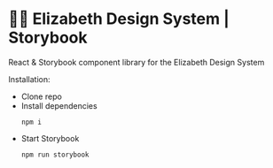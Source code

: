 # 💇‍♀️ Elizabeth Design System | Storybook

React & Storybook component library for the Elizabeth Design System

Installation:
- Clone repo
- Install dependencies 
    ```
    npm i
  ```
- Start Storybook 
  ```
  npm run storybook
  ```
